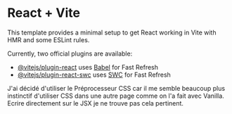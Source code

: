 # React + Vite

This template provides a minimal setup to get React working in Vite with HMR and some ESLint rules.

Currently, two official plugins are available:

- [@vitejs/plugin-react](https://github.com/vitejs/vite-plugin-react/blob/main/packages/plugin-react/README.md) uses [Babel](https://babeljs.io/) for Fast Refresh
- [@vitejs/plugin-react-swc](https://github.com/vitejs/vite-plugin-react-swc) uses [SWC](https://swc.rs/) for Fast Refresh

J'ai décidé d'utiliser le Préprocesseur CSS car il me semble beaucoup plus instinctif d'utiliser CSS dans une
autre page comme on l'a fait avec Vanilla. Ecrire directement sur le JSX je ne trouve pas cela pertinent.

